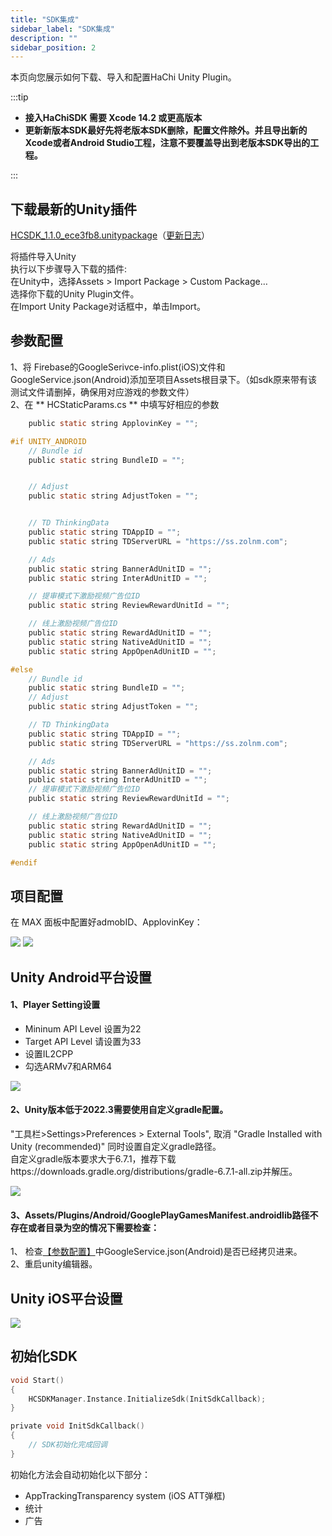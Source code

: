 ```yaml
---
title: "SDK集成"
sidebar_label: "SDK集成"
description: ""
sidebar_position: 2
---
```

本页向您展示如何下载、导入和配置HaChi  Unity Plugin。

:::tip

 - **接入HaChiSDK 需要 Xcode 14.2 或更高版本**       
 - **更新新版本SDK最好先将老版本SDK删除，配置文件除外。并且导出新的Xcode或者Android Studio工程，注意不要覆盖导出到老版本SDK导出的工程。**   

:::


## 下载最新的Unity插件 
[HCSDK_1.1.0_ece3fb8.unitypackage](https://touka-artifacts.oss-cn-beijing.aliyuncs.com/TKG%20%E5%8F%91%E8%A1%8C%E6%8A%80%E6%9C%AF/Hachi%20SDK/Unity/1.1.0/HCSDK_1.1.0_ece3fb8.unitypackage)（[更新日志](/versions)）
<br/><a id='click'>    </a>


将插件导入Unity<br/>
执行以下步骤导入下载的插件:<br/>
在Unity中，选择Assets > Import Package > Custom Package…<br/>
选择你下载的Unity Plugin文件。<br/>
在Import Unity Package对话框中，单击Import。

## 参数配置
1、将 Firebase的GoogleSerivce-info.plist(iOS)文件和GoogleService.json(Android)添加至项目Assets根目录下。（如sdk原来带有该测试文件请删掉，确保用对应游戏的参数文件）<br/>
2、在 ** HCStaticParams.cs ** 中填写好相应的参数<br/>

```c
    public static string ApplovinKey = "";

#if UNITY_ANDROID
    // Bundle id
    public static string BundleID = "";


    // Adjust
    public static string AdjustToken = "";


    // TD ThinkingData
    public static string TDAppID = "";
    public static string TDServerURL = "https://ss.zolnm.com";

    // Ads
    public static string BannerAdUnitID = "";
    public static string InterAdUnitID = "";

    // 提审模式下激励视频广告位ID
    public static string ReviewRewardUnitId = "";

    // 线上激励视频广告位ID
    public static string RewardAdUnitID = "";
    public static string NativeAdUnitID = "";
    public static string AppOpenAdUnitID = "";

#else
    // Bundle id
    public static string BundleID = "";
    // Adjust
    public static string AdjustToken = "";

    // TD ThinkingData
    public static string TDAppID = "";
    public static string TDServerURL = "https://ss.zolnm.com";

    // Ads
    public static string BannerAdUnitID = "";
    public static string InterAdUnitID = "";
    // 提审模式下激励视频广告位ID
    public static string ReviewRewardUnitId = "";

    // 线上激励视频广告位ID
    public static string RewardAdUnitID = "";
    public static string NativeAdUnitID = "";
    public static string AppOpenAdUnitID = "";

#endif
```

## 项目配置
在 MAX 面板中配置好admobID、ApplovinKey：<br/>

![](/img/HCSDK/image01.png)
![](/img/HCSDK/image02.png)  

## Unity Android平台设置
#### 1、Player Setting设置
- Mininum API Level 设置为22
- Target API Level 请设置为33
- 设置IL2CPP
- 勾选ARMv7和ARM64

![](/img/HCSDK/image04.png)  

#### 2、Unity版本低于2022.3需要使用自定义gradle配置。
"工具栏>Settings>Preferences > External Tools", 取消 "Gradle Installed with Unity (recommended)" 同时设置自定义gradle路径。<br/>
自定义gradle版本要求大于6.7.1，推荐下载https://downloads.gradle.org/distributions/gradle-6.7.1-all.zip并解压。

![](/img/HCSDK/image05.png)  

#### 3、Assets/Plugins/Android/GooglePlayGamesManifest.androidlib路径不存在或者目录为空的情况下需要检查：
1、 检查[【参数配置】](#click)中GoogleService.json(Android)是否已经拷贝进来。<br/>
2、重启unity编辑器。

## Unity iOS平台设置

![](/img/HCSDK/image06.png)  

## 初始化SDK
```c
void Start()
{
    HCSDKManager.Instance.InitializeSdk(InitSdkCallback);
}

private void InitSdkCallback()
{
    // SDK初始化完成回调
}
```
初始化方法会自动初始化以下部分：

* AppTrackingTransparency system (iOS ATT弹框)
* 统计
* 广告
